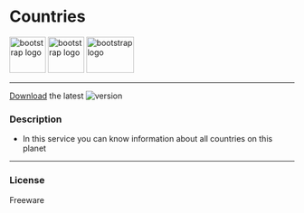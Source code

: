 # Countries

<img src="https://getbootstrap.com/docs/5.3/assets/img/vite.svg" class="d-block rounded-1 mr-3 flex-shrink-0" alt="bootstrap logo" width="64" height="64"> <img src="https://upload.wikimedia.org/wikipedia/commons/thumb/4/4c/Typescript_logo_2020.svg/240px-Typescript_logo_2020.svg.png" class="d-block rounded-1 mr-3 flex-shrink-0" alt="bootstrap logo" width="64" height="64"> <img src="https://camo.githubusercontent.com/2512b49c89512f2ff3718f7257f48ed5c46a4e331abbd890b6c5e8c0e458434f/68747470733a2f2f676574626f6f7473747261702e636f6d2f646f63732f352e322f6173736574732f6272616e642f626f6f7473747261702d6c6f676f2d736861646f772e706e67" class="d-block rounded-1 mr-3 flex-shrink-0" alt="bootstrap logo" width="84" height="64">

___

[Download](https://github.com/code-ashram/countries/archive/refs/heads/main.zip) the latest ![version](https://img.shields.io/badge/version-1.0.0-blue.svg)

### Description

- In this service you can know information about all countries on this planet
___
### License

Freeware